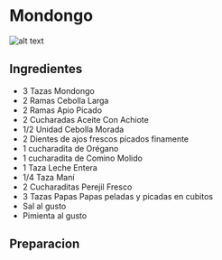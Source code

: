# Mondongo

![alt text](https://ec.viajandox.com/uploads/min_attractive_2912.jpg)

## Ingredientes
* 3 Tazas Mondongo
* 2 Ramas Cebolla Larga
* 2 Ramas Apio Picado
* 2 Cucharadas Aceite Con Achiote
* 1/2 Unidad Cebolla Morada
* 2 Dientes de ajos frescos picados finamente
* 1 cucharadita de Orégano
* 1 cucharadita de Comino Molido
* 1 Taza Leche Entera 
* 1/4 Taza Maní
* 2 Cucharaditas Perejil Fresco
* 3 Tazas Papas Papas peladas y picadas en cubitos
* Sal al gusto
* Pimienta al gusto

## Preparacion

